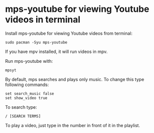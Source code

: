# mps-youtube for viewing Youtube videos in terminal 

Install mps-youtube for viewing Youtube videos from terminal:
```
sudo pacman -Syu mps-youtube
```

If you have mpv installed, it will run videos in mpv.

Run mps-youtube with:
```
mpsyt
```

By default, mps searches and plays only music. To change this type following commands:
```
set search_music false
set show_video true
```

To search type:
```
/ [SEARCH TERMS]
```

To play a video, just type in the number in front of it in the playlist.
